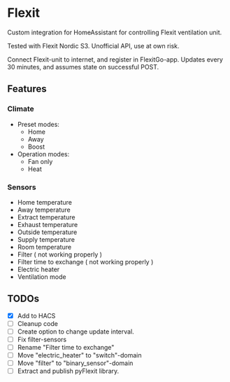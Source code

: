 # Flexit

Custom integration for HomeAssistant for controlling Flexit ventilation unit.

Tested with Flexit Nordic S3.
Unofficial API, use at own risk.

Connect Flexit-unit to internet, and register in FlexitGo-app.
Updates every 30 minutes, and assumes state on successful POST.

## Features
### Climate
- Preset modes:     
  - Home
  - Away
  - Boost
- Operation modes:  
  - Fan only
  - Heat

### Sensors
- Home temperature
- Away temperature
- Extract temperature
- Exhaust temperature
- Outside temperature
- Supply temperature
- Room temperature
- Filter ( not working properly )
- Filter time to exchange ( not working properly )
- Electric heater
- Ventilation mode

## TODOs
- [x] Add to HACS
- [ ] Cleanup code
- [ ] Create option to change update interval.
- [ ] Fix filter-sensors
- [ ] Rename "Filter time to exchange"
- [ ] Move "electric_heater" to "switch"-domain
- [ ] Move "filter" to "binary_sensor"-domain
- [ ] Extract and publish pyFlexit library.
